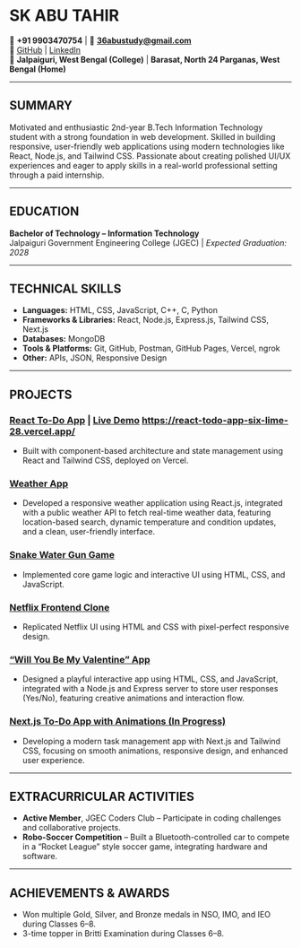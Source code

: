 # SK ABU TAHIR

📱 **+91 9903470754** | 📧 **36abustudy@gmail.com**  
🔗 [GitHub](#) | [LinkedIn](#)  
📍 **Jalpaiguri, West Bengal (College)** | **Barasat, North 24 Parganas, West Bengal (Home)**  

---

## **SUMMARY**
Motivated and enthusiastic 2nd-year B.Tech Information Technology student with a strong foundation in web development. Skilled in building responsive, user-friendly web applications using modern technologies like React, Node.js, and Tailwind CSS. Passionate about creating polished UI/UX experiences and eager to apply skills in a real-world professional setting through a paid internship.

---

## **EDUCATION**
**Bachelor of Technology – Information Technology**  
Jalpaiguri Government Engineering College (JGEC) | *Expected Graduation: 2028*

---

## **TECHNICAL SKILLS**
- **Languages:** HTML, CSS, JavaScript, C++, C, Python  
- **Frameworks & Libraries:** React, Node.js, Express.js, Tailwind CSS, Next.js  
- **Databases:** MongoDB  
- **Tools & Platforms:** Git, GitHub, Postman, GitHub Pages, Vercel, ngrok  
- **Other:** APIs, JSON, Responsive Design

---

## **PROJECTS**
### [React To-Do App](#) | [Live Demo](#) https://react-todo-app-six-lime-28.vercel.app/
- Built with component-based architecture and state management using React and Tailwind CSS, deployed on Vercel.

### [Weather App](#)
- Developed a responsive weather application using React.js, integrated with a public weather API to fetch real-time weather data, featuring location-based search, dynamic temperature and condition updates, and a clean, user-friendly interface.

### [Snake Water Gun Game](#)
- Implemented core game logic and interactive UI using HTML, CSS, and JavaScript.

### [Netflix Frontend Clone](#)
- Replicated Netflix UI using HTML and CSS with pixel-perfect responsive design.

### [“Will You Be My Valentine” App](#)
- Designed a playful interactive app using HTML, CSS, and JavaScript, integrated with a Node.js and Express server to store user responses (Yes/No), featuring creative animations and interaction flow.

### [Next.js To-Do App with Animations (In Progress)](#)
- Developing a modern task management app with Next.js and Tailwind CSS, focusing on smooth animations, responsive design, and enhanced user experience.

---

## **EXTRACURRICULAR ACTIVITIES**
- **Active Member**, JGEC Coders Club – Participate in coding challenges and collaborative projects.  
- **Robo-Soccer Competition** – Built a Bluetooth-controlled car to compete in a “Rocket League” style soccer game, integrating hardware and software.

---

## **ACHIEVEMENTS & AWARDS**
- Won multiple Gold, Silver, and Bronze medals in NSO, IMO, and IEO during Classes 6–8.  
- 3-time topper in Britti Examination during Classes 6–8.

